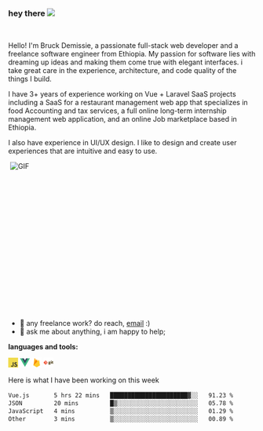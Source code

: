 ### hey there <img src="https://media.giphy.com/media/hvRJCLFzcasrR4ia7z/giphy.gif" width="25px">       

<br />

Hello! I'm Bruck Demissie, a passionate  full-stack web developer and a freelance software engineer from Ethiopia. My passion for software lies with dreaming up ideas and making them come true with elegant interfaces. i take great care in the experience, architecture, and code quality of the things I build.

I have 3+ years of experience working on Vue + Laravel SaaS projects including a SaaS for a restaurant management web app that specializes in food Accounting and tax services, a full online long-term internship management web application, and an online Job marketplace based in Ethiopia.

I also have experience in UI/UX design. I like to design and create user experiences that are intuitive and easy to use.


  <img align="right" alt="GIF" src="https://github.com/abhisheknaiidu/abhisheknaiidu/blob/master/code.gif?raw=true" width="500" height="320" />
  
- 💼 any freelance work? do reach, [email](mailto:brucktafesse25@gmail.com) :)
- 💬 ask me about anything, i am happy to help;

**languages and tools:**  

<code><img height="20" src="https://raw.githubusercontent.com/github/explore/80688e429a7d4ef2fca1e82350fe8e3517d3494d/topics/javascript/javascript.png"></code>
<code><img height="20" src="https://raw.githubusercontent.com/github/explore/80688e429a7d4ef2fca1e82350fe8e3517d3494d/topics/vue/vue.png"></code>
<code><img height="20" src="https://raw.githubusercontent.com/github/explore/80688e429a7d4ef2fca1e82350fe8e3517d3494d/topics/firebase/firebase.png"></code>
<code><img height="20" src="https://raw.githubusercontent.com/github/explore/80688e429a7d4ef2fca1e82350fe8e3517d3494d/topics/git/git.png"></code>


Here is what I have been working on this week
<!--START_SECTION:waka-->

```text
Vue.js       5 hrs 22 mins   ██████████████████████▓░░   91.23 %
JSON         20 mins         █▒░░░░░░░░░░░░░░░░░░░░░░░   05.78 %
JavaScript   4 mins          ▒░░░░░░░░░░░░░░░░░░░░░░░░   01.29 %
Other        3 mins          ▒░░░░░░░░░░░░░░░░░░░░░░░░   00.89 %
```

<!--END_SECTION:waka-->
